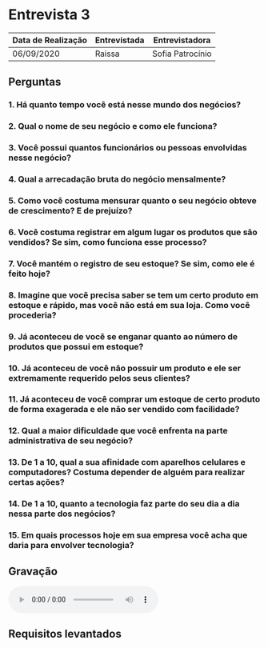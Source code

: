 # Entrevista 3

| Data de Realização | Entrevistada | Entrevistadora
| - | - | - |
|  06/09/2020 | Raissa | Sofia Patrocínio |


## Perguntas

### 1. Há quanto tempo você está nesse mundo dos negócios?


### 2. Qual o nome de seu negócio e como ele funciona?


### 3. Você possui quantos funcionários ou pessoas envolvidas nesse negócio?


### 4. Qual a arrecadação bruta do negócio mensalmente?


### 5. Como você costuma mensurar quanto o seu negócio obteve de crescimento? E de prejuízo?


### 6. Você costuma registrar em algum lugar os produtos que são vendidos? Se sim, como funciona esse processo?


### 7. Você mantém o registro de seu estoque? Se sim, como ele é feito hoje?


### 8. Imagine que você precisa saber se tem um certo produto em estoque e rápido, mas você não está em sua loja. Como você procederia?


### 9. Já aconteceu de você se enganar quanto ao número de produtos que possui em estoque?


### 10. Já aconteceu de você não possuir um produto e ele ser extremamente requerido pelos seus clientes?


### 11. Já aconteceu de você comprar um estoque de certo produto de forma exagerada e ele não ser vendido com facilidade?


### 12. Qual a maior dificuldade que você enfrenta na parte administrativa de seu negócio?


### 13. De 1 a 10, qual a sua afinidade com aparelhos celulares e computadores? Costuma depender de alguém para realizar certas ações?


### 14. De 1 a 10, quanto a tecnologia faz parte do seu dia a dia nessa parte dos negócios?


### 15. Em quais processos hoje em sua empresa você acha que daria para envolver tecnologia?


## Gravação

<audio controls>
  <source src="" type="audio/mpeg">
</audio>

## Requisitos levantados



